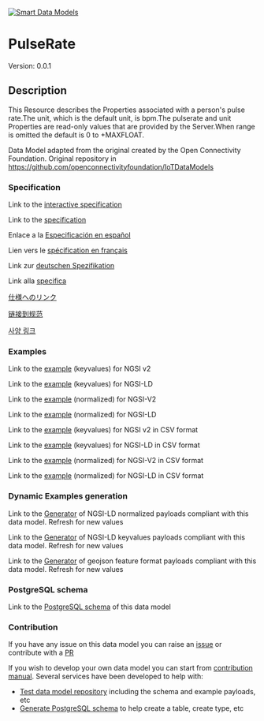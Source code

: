 [![Smart Data Models](https://smartdatamodels.org/wp-content/uploads/2022/01/SmartDataModels_logo.png "Logo")](https://smartdatamodels.org)
# PulseRate
Version: 0.0.1

## Description 

This Resource describes the Properties associated with a person's pulse rate.The unit, which is the default unit, is bpm.The pulserate and unit Properties are read-only values that are provided by the Server.When range is omitted the default is 0 to +MAXFLOAT.

Data Model adapted from the original created by the Open Connectivity Foundation. Original repository in https://github.com/openconnectivityfoundation/IoTDataModels
### Specification

Link to the [interactive specification](https://swagger.lab.fiware.org/?url=https://smart-data-models.github.io/dataModel.OCF/PulseRate/swagger.yaml)

Link to the [specification](https://github.com/smart-data-models/dataModel.OCF/blob/master/PulseRate/doc/spec.md)

Enlace a la [Especificación en español](https://github.com/smart-data-models/dataModel.OCF/blob/master/PulseRate/doc/spec_ES.md)

Lien vers le [spécification en français](https://github.com/smart-data-models/dataModel.OCF/blob/master/PulseRate/doc/spec_FR.md)

Link zur [deutschen Spezifikation](https://github.com/smart-data-models/dataModel.OCF/blob/master/PulseRate/doc/spec_DE.md)

Link alla [specifica](https://github.com/smart-data-models/dataModel.OCF/blob/master/PulseRate/doc/spec_IT.md)

[仕様へのリンク](https://github.com/smart-data-models/dataModel.OCF/blob/master/PulseRate/doc/spec_JA.md)

[链接到规范](https://github.com/smart-data-models/dataModel.OCF/blob/master/PulseRate/doc/spec_ZH.md)

[사양 링크](https://github.com/smart-data-models/dataModel.OCF/blob/master/PulseRate/doc/spec_KO.md)
### Examples

Link to the [example](https://smart-data-models.github.io/dataModel.OCF/PulseRate/examples/example.json) (keyvalues) for NGSI v2

Link to the [example](https://smart-data-models.github.io/dataModel.OCF/PulseRate/examples/example.jsonld) (keyvalues) for NGSI-LD

Link to the [example](https://smart-data-models.github.io/dataModel.OCF/PulseRate/examples/example-normalized.json) (normalized) for NGSI-V2

Link to the [example](https://smart-data-models.github.io/dataModel.OCF/PulseRate/examples/example-normalized.jsonld) (normalized) for NGSI-LD

Link to the [example](https://github.com/smart-data-models/dataModel.OCF/blob/master/PulseRate/examples/example.json.csv) (keyvalues) for NGSI v2 in CSV format

Link to the [example](https://github.com/smart-data-models/dataModel.OCF/blob/master/PulseRate/examples/example.jsonld.csv) (keyvalues) for NGSI-LD in CSV format

Link to the [example](https://github.com/smart-data-models/dataModel.OCF/blob/master/PulseRate/examples/example-normalized.json.csv) (normalized) for NGSI-V2 in CSV format

Link to the [example](https://github.com/smart-data-models/dataModel.OCF/blob/master/PulseRate/examples/example-normalized.jsonld.csv) (normalized) for NGSI-LD in CSV format
### Dynamic Examples generation

Link to the [Generator](https://smartdatamodels.org/extra/ngsi-ld_generator.php?schemaUrl=https://raw.githubusercontent.com/smart-data-models/dataModel.OCF/master/PulseRate/schema.json&email=info@smartdatamodels.org) of NGSI-LD normalized payloads compliant with this data model. Refresh for new values

Link to the [Generator](https://smartdatamodels.org/extra/ngsi-ld_generator_keyvalues.php?schemaUrl=https://raw.githubusercontent.com/smart-data-models/dataModel.OCF/master/PulseRate/schema.json&email=info@smartdatamodels.org) of NGSI-LD keyvalues payloads compliant with this data model. Refresh for new values

Link to the [Generator](https://smartdatamodels.org/extra/geojson_features_generator.php?schemaUrl=https://raw.githubusercontent.com/smart-data-models/dataModel.OCF/master/PulseRate/schema.json&email=info@smartdatamodels.org) of geojson feature format payloads compliant with this data model. Refresh for new values
### PostgreSQL schema

Link to the [PostgreSQL schema](https://github.com/smart-data-models/dataModel.OCF/blob/master/PulseRate/schema.sql) of this data model
### Contribution

 If you have any issue on this data model you can raise an [issue](https://github.com/smart-data-models/dataModel.OCF/issues)  or contribute with a [PR](https://github.com/smart-data-models/dataModel.OCF/pulls)

 If you wish to develop your own data model you can start from [contribution manual](https://bit.ly/contribution_manual). Several services have been developed to help with: 
 - [Test data model repository](https://smartdatamodels.org/index.php/data-models-contribution-api/) including the schema and example payloads, etc
 - [Generate PostgreSQL schema](https://smartdatamodels.org/index.php/sql-service/) to help create a table, create type, etc